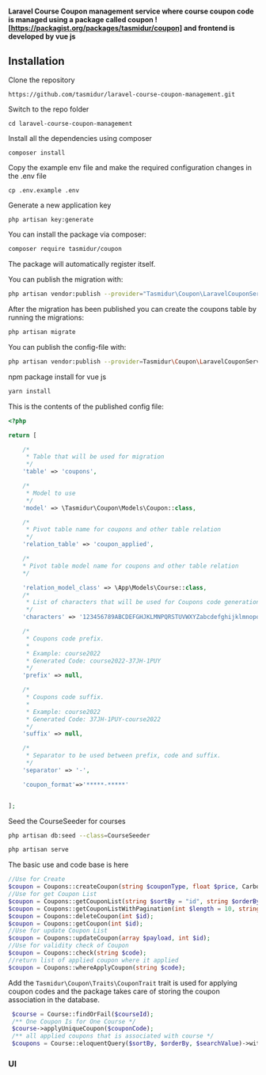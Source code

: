 #### Laravel Course Coupon management service where course coupon code is managed using a package called coupon ![https://packagist.org/packages/tasmidur/coupon] and frontend is developed by vue js
## Installation

Clone the repository

    https://github.com/tasmidur/laravel-course-coupon-management.git

Switch to the repo folder

    cd laravel-course-coupon-management

Install all the dependencies using composer

    composer install

Copy the example env file and make the required configuration changes in the .env file

    cp .env.example .env

Generate a new application key

    php artisan key:generate

You can install the package via composer:

```bash
composer require tasmidur/coupon
```

The package will automatically register itself.

You can publish the migration with:

```bash
php artisan vendor:publish --provider="Tasmidur\Coupon\LaravelCouponServiceProvider" --tag="coupon-migrations"
```

After the migration has been published you can create the coupons table by running the migrations:

```bash
php artisan migrate
```

You can publish the config-file with:

```bash
php artisan vendor:publish --provider=Tasmidur\Coupon\LaravelCouponServiceProvider --tag="config"
```
npm package install for vue js

```bash
yarn install
```
This is the contents of the published config file:

```php
<?php

return [

    /*
     * Table that will be used for migration
     */
    'table' => 'coupons',

    /*
     * Model to use
     */
    'model' => \Tasmidur\Coupon\Models\Coupon::class,

    /*
     * Pivot table name for coupons and other table relation
     */
    'relation_table' => 'coupon_applied',

    /*
    * Pivot table model name for coupons and other table relation
    */

    'relation_model_class' => \App\Models\Course::class,
    /*
     * List of characters that will be used for Coupons code generation.
     */
    'characters' => '123456789ABCDEFGHJKLMNPQRSTUVWXYZabcdefghijklmnopqrstuvwxyz',

    /*
     * Coupons code prefix.
     *
     * Example: course2022
     * Generated Code: course2022-37JH-1PUY
     */
    'prefix' => null,

    /*
     * Coupons code suffix.
     *
     * Example: course2022
     * Generated Code: 37JH-1PUY-course2022
     */
    'suffix' => null,

    /*
     * Separator to be used between prefix, code and suffix.
     */
    'separator' => '-',

    'coupon_format'=>'*****-*****'


];
```
Seed the CourseSeeder for courses
```bash
php artisan db:seed --class=CourseSeeder
```

```bash
php artisan serve
```

The basic use and code base is here
```php
//Use for Create
$coupon = Coupons::createCoupon(string $couponType, float $price, Carbon|null $expiredAt = null, int $totalAmount = 1);
//Use for get Coupon List
$coupon = Coupons::getCouponList(string $sortBy = "id", string $orderBy = "ASC");
$coupon = Coupons::getCouponListWithPagination(int $length = 10, string $sortBy = "id", string $orderBy = "ASC");
$coupon = Coupons::deleteCoupon(int $id);
$coupon = Coupons::getCoupon(int $id);
//Use for update Coupon List
$coupon = Coupons::updateCoupon(array $payload, int $id);
//Use for validity check of Coupon
$coupon = Coupons::check(string $code);
//return list of applied coupon where it applied
$coupon = Coupons::whereApplyCoupon(string $code);

```
Add the `Tasmidur\Coupon\Traits\CouponTrait` trait is used for applying coupon codes and the package takes care of storing the coupon association in the database.
```php
 $course = Course::findOrFail($courseId);
 /** One Coupon Is for One Course */
 $course->applyUniqueCoupon($couponCode);
 /** all applied coupons that is associated with course */
 $coupons = Course::eloquentQuery($sortBy, $orderBy, $searchValue)->with(['category', 'coupons'])->get();
```
### UI
